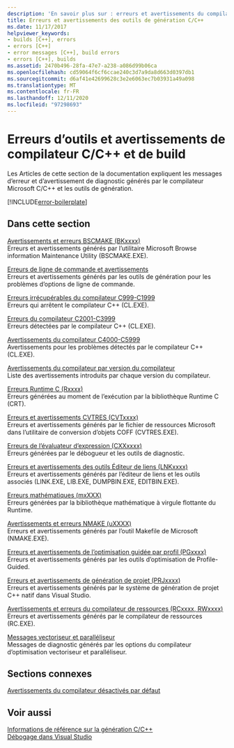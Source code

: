 ```yaml
---
description: 'En savoir plus sur : erreurs et avertissements du compilateur C/C++ et des outils de génération'
title: Erreurs et avertissements des outils de génération C/C++
ms.date: 11/17/2017
helpviewer_keywords:
- builds [C++], errors
- errors [C++]
- error messages [C++], build errors
- errors [C++], builds
ms.assetid: 2470b496-28fa-47e7-a238-a086d99b06ca
ms.openlocfilehash: cd59064f6cf6ccae240c3d7a9da8d663d0397db1
ms.sourcegitcommit: d6af41e42699628c3e2e6063ec7b03931a49a098
ms.translationtype: MT
ms.contentlocale: fr-FR
ms.lasthandoff: 12/11/2020
ms.locfileid: "97298693"
---
```

# <a name="cc-compiler-and-build-tools-errors-and-warnings"></a>Erreurs d’outils et avertissements de compilateur C/C++ et de build

Les Articles de cette section de la documentation expliquent les messages d’erreur et d’avertissement de diagnostic générés par le compilateur Microsoft C/C++ et les outils de génération.

[!INCLUDE[error-boilerplate](../includes/error-boilerplate.md)]

## <a name="in-this-section"></a>Dans cette section

[Avertissements et erreurs BSCMAKE (BKxxxx)](../tool-errors/bscmake-errors-bk1500-through-bk4505.md) \
Erreurs et avertissements générés par l’utilitaire Microsoft Browse information Maintenance Utility (BSCMAKE.EXE).

[Erreurs de ligne de commande et avertissements](../tool-errors/command-line-errors-d8000-through-d9999.md) \
Erreurs et avertissements générés par les outils de génération pour les problèmes d’options de ligne de commande.

[Erreurs irrécupérables du compilateur C999-C1999](../compiler-errors-1/compiler-fatal-errors-c999-through-c1999.md) \
Erreurs qui arrêtent le compilateur C++ (CL.EXE).

[Erreurs du compilateur C2001-C3999](../compiler-errors-1/compiler-errors-c2001-through-c2099.md) \
Erreurs détectées par le compilateur C++ (CL.EXE).

[Avertissements du compilateur C4000-C5999](../compiler-warnings/compiler-warnings-c4000-through-c4199.md) \
Avertissements pour les problèmes détectés par le compilateur C++ (CL.EXE).

[Avertissements du compilateur par version du compilateur](../compiler-warnings/compiler-warnings-by-compiler-version.md) \
Liste des avertissements introduits par chaque version du compilateur.

[Erreurs Runtime C (Rxxxx)](../tool-errors/c-runtime-errors-r6002-through-r6035.md) \
Erreurs générées au moment de l’exécution par la bibliothèque Runtime C (CRT).

[Erreurs et avertissements CVTRES (CVTxxxx)](../tool-errors/cvtres-errors-cvt1100-through-cvt4001.md) \
Erreurs et avertissements générés par le fichier de ressources Microsoft dans l’utilitaire de conversion d’objets COFF (CVTRES.EXE).

[Erreurs de l’évaluateur d’expression (CXXxxxx)](../tool-errors/expression-evaluator-errors-cxx0000-through-cxx0072.md) \
Erreurs générées par le débogueur et les outils de diagnostic.

[Erreurs et avertissements des outils Éditeur de liens (LNKxxxx)](../tool-errors/linker-tools-errors-and-warnings.md) \
Erreurs et avertissements générés par l’éditeur de liens et les outils associés (LINK.EXE, LIB.EXE, DUMPBIN.EXE, EDITBIN.EXE).

[Erreurs mathématiques (mxXXX)](../tool-errors/math-errors-m6101-through-m6205.md) \
Erreurs générées par la bibliothèque mathématique à virgule flottante du Runtime.

[Avertissements et erreurs NMAKE (uXXXX)](../tool-errors/nmake-errors-u1000-through-u4011.md) \
Erreurs et avertissements générés par l’outil Makefile de Microsoft (NMAKE.EXE).

[Erreurs et avertissements de l’optimisation guidée par profil (PGxxxx)](../tool-errors/profile-guided-optimization-errors-and-warnings.md) \
Erreurs et avertissements générés par les outils d’optimisation de Profile-Guided.

[Erreurs et avertissements de génération de projet (PRJxxxx)](../tool-errors/project-build-errors-and-warnings-prjxxxx.md) \
Erreurs et avertissements générés par le système de génération de projet C++ natif dans Visual Studio.

[Avertissements et erreurs du compilateur de ressources (RCxxxx, RWxxxx)](../tool-errors/resource-compiler-errors-rc1000-through-rc4413.md) \
Erreurs et avertissements générés par le compilateur de ressources (RC.EXE).

[Messages vectoriseur et paralléliseur](../tool-errors/vectorizer-and-parallelizer-messages.md) \
Messages de diagnostic générés par les options du compilateur d’optimisation vectoriseur et paralléliseur.

## <a name="related-sections"></a>Sections connexes

[Avertissements du compilateur désactivés par défaut](../../preprocessor/compiler-warnings-that-are-off-by-default.md)

## <a name="see-also"></a>Voir aussi

[Informations de référence sur la génération C/C++](../../build/reference/c-cpp-building-reference.md) \
[Débogage dans Visual Studio](/visualstudio/debugger/debugging-in-visual-studio)
